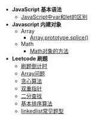 - **JavaScript 基本语法**
	- [JavaScript中var和let的区别](Js/JavaScript中var和let的区别.md) 
- **Javascript 内建对象**
	- Array 
		- [Array.prototype.splice()](Js/Array_splice.md)
	- Math
		- [Math对象的方法](Js/Math_mathods.md)
- **Leetcode 刷题**
	- [刷题倒计时](leetcode/timer.html)
	- [Array问题](leetcode/Array问题.md)
	- [贪心算法](leetcode/leetcode101_greedy_algorithm.md)
	- [双重指针](leetcode/leetcode101_double_pointer.md)
	- [二分查找](leetcode/leetcode101_binary_search.md)
	- [基本排序算法](leetcode/leetcode101_basic_sort_algoritm.md)
	- [linkedlist常见题型](leetcode/linkedlist常见题型.md)
	

